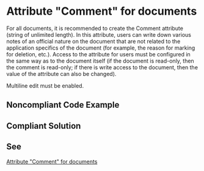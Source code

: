 # Attribute "Comment" for documents

For all documents, it is recommended to create the Comment attribute (string of unlimited length). 
In this attribute, users can write down various notes of an official nature on the document 
that are not related to the application specifics of the document (for example, the reason for marking for deletion, etc.). 
Access to the attribute for users must be configured in the same way as to the document itself 
(if the document is read-only, then the comment is read-only; if there is write access to the document, 
then the value of the attribute can also be changed).

Multiline edit must be enabled.

## Noncompliant Code Example

## Compliant Solution

## See

[Attribute "Comment" for documents](https://its.1c.ru/db/v8std#content:531:hdoc:1)